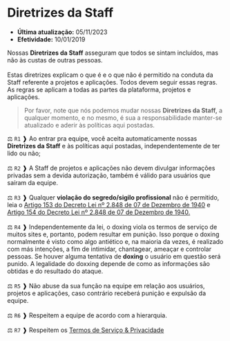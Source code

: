# Diretrizes da Staff

* **Última atualização:** 05/11/2023
* **Efetividade:** 10/01/2019

Nossas **Diretrizes da Staff** asseguram que todos se sintam incluídos, mas não às custas de outras pessoas.\
\
Estas diretrizes explicam o que é e o que não é permitido na conduta da Staff referente a projetos e aplicações. Todos devem seguir essas regras. As regras se aplicam a todas as partes da plataforma, projetos e aplicações.

> Por favor, note que nós podemos mudar nossas **Diretrizes da Staff,** a qualquer momento, e no mesmo, é sua a responsabilidade manter-se atualizado e aderir às políticas aqui postadas.

⚖️ `R1` ❱ Ao entrar pra equipe, você aceita automaticamente nossas **Diretrizes da Staff** e às políticas aqui postadas, independentemente de ter lido ou não;\
\
⚖️ `R2` ❱ A Staff de projetos e aplicações não devem divulgar informações privadas sem a devida autorização, também é válido para usuários que saíram da equipe.\
\
⚖️ `R3` ❱ Qualquer **violação do segredo/sigilo profissional** não é permitido, leia o [Artigo 153 do Decreto Lei nº 2.848 de 07 de Dezembro de 1940](https://www.jusbrasil.com.br/topicos/10620036/artigo-153-do-decreto-lei-n-2848-de-07-de-dezembro-de-1940) e [Artigo 154 do Decreto Lei nº 2.848 de 07 de Dezembro de 1940](https://www.jusbrasil.com.br/topicos/10619917/artigo-154-do-decreto-lei-n-2848-de-07-de-dezembro-de-1940)[.](https://paste.ec/raw/SUvn0LBw#4v4oRl0dqgvpt3tC2zz5cIG63u065rz6bGVwibT4w9C)\
\
⚖️ `R4` ❱ Independentemente da lei, o doxing viola os termos de serviço de muitos sites e, portanto, podem resultar em punição. Isso porque o doxing normalmente é visto como algo antiético e, na maioria da vezes, é realizado com más intenções, a fim de intimidar, chantagear, ameaçar e controlar pessoas. Se houver alguma tentativa de **doxing** o usuário em questão será punido. A legalidade do doxxing depende de como as informações são obtidas e do resultado do ataque.\
\
⚖️ `R5` ❱ Não abuse da sua função na equipe em relação aos usuários, projetos e aplicações, caso contrário receberá punição e expulsão da equipe.\
\
⚖️ `R6` ❱ Respeitem a equipe de acordo com a hierarquia.\
\
⚖️ `R7` ❱ Respeitem os [Termos de Serviço & Privacidade](https://staralienbot.pages.dev/termos)

